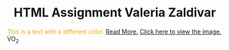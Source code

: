 # <center>HTML Assignment Valeria Zaldivar</center>
<span style="color: orange;">This is a text with a different color.</span>
[Read More.](subfolder/readme.md)
[Click here to view the image.](subfolder/myimage1.jpg)
V<span style="position: relative; top: -0.5em;">&#775;</span>O<sub>2</sub>


